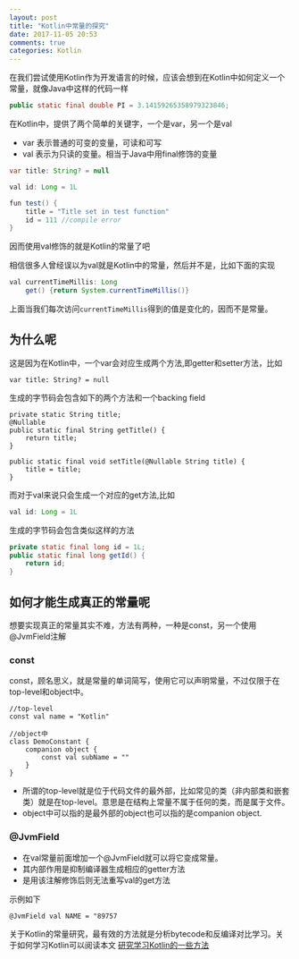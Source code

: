 ```yaml
---
layout: post
title: "Kotlin中常量的探究"
date: 2017-11-05 20:53
comments: true
categories: Kotlin 
---
```

在我们尝试使用Kotlin作为开发语言的时候，应该会想到在Kotlin中如何定义一个常量，就像Java中这样的代码一样
<!--more-->

```java
public static final double PI = 3.14159265358979323846;
```

在Kotlin中，提供了两个简单的关键字，一个是var，另一个是val


  * var 表示普通的可变的变量，可读和可写
  * val 表示为只读的变量。相当于Java中用final修饰的变量

```java
var title: String? = null

val id: Long = 1L

fun test() {
    title = "Title set in test function"
    id = 111 //compile error
}
```


因而使用val修饰的就是Kotlin的常量了吧


相信很多人曾经误以为val就是Kotlin中的常量，然后并不是，比如下面的实现
```java
val currentTimeMillis: Long
    get() {return System.currentTimeMillis()}
```
上面当我们每次访问`currentTimeMillis`得到的值是变化的，因而不是常量。

## 为什么呢
这是因为在Kotlin中，一个var会对应生成两个方法,即getter和setter方法，比如
```
var title: String? = null
```
生成的字节码会包含如下的两个方法和一个backing field
```
private static String title;
@Nullable
public static final String getTitle() {
	return title;
}

public static final void setTitle(@Nullable String title) {
    title = title;
}
```

而对于val来说只会生成一个对应的get方法,比如
```java
val id: Long = 1L
```
生成的字节码会包含类似这样的方法
```java
private static final long id = 1L;
public static final long getId() {
    return id;
}
```

## 如何才能生成真正的常量呢
想要实现真正的常量其实不难，方法有两种，一种是const，另一个使用@JvmField注解

### const
const，顾名思义，就是常量的单词简写，使用它可以声明常量，不过仅限于在top-level和object中。

```
//top-level
const val name = "Kotlin"

//object中
class DemoConstant {
    companion object {
        const val subName = ""
    }
}
```

  * 所谓的top-level就是位于代码文件的最外部，比如常见的类（非内部类和嵌套类）就是在top-level。意思是在结构上常量不属于任何的类，而是属于文件。
  * object中可以指的是最外部的object也可以指的是companion object.


### @JvmField

  * 在val常量前面增加一个@JvmField就可以将它变成常量。
  * 其内部作用是抑制编译器生成相应的getter方法
  * 是用该注解修饰后则无法重写val的get方法

示例如下
```
@JvmField val NAME = "89757
```

关于Kotlin的常量研究，最有效的方法就是分析bytecode和反编译对比学习。关于如何学习Kotlin可以阅读本文  [研究学习Kotlin的一些方法](http://droidyue.com/blog/2017/05/08/how-to-study-kotlin/)